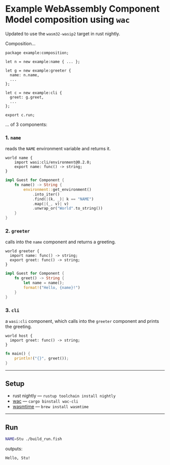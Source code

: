 # Example WebAssembly Component Model composition using `wac`

Updated to use the `wasm32-wasip2` target in rust nightly.

Composition...

```wit
package example:composition;

let n = new example:name { ... };

let g = new example:greeter {
  name: n.name,
  ...
};

let c = new example:cli {
  greet: g.greet,
  ...
};

export c.run;
```

... of 3 components:

### 1. `name`
reads the `NAME` environment variable and returns it.
```wit
world name {
    import wasi:cli/environment@0.2.0;
    export name: func() -> string;
}
```

```rust
impl Guest for Component {
    fn name() -> String {
        environment::get_environment()
            .into_iter()
            .find(|(k, _)| k == "NAME")
            .map(|(_, v)| v)
            .unwrap_or("World".to_string())
    }
}
```

### 2. `greeter`
calls into the `name` component and returns a greeting.

```wit
world greeter {
  import name: func() -> string;
  export greet: func() -> string;
}
```

```rust
impl Guest for Component {
    fn greet() -> String {
        let name = name();
        format!("Hello, {name}!")
    }
}
```

### 3. `cli`
a `wasi:cli` component, which calls into the `greeter` component and prints the greeting.

```wit
world host {
  import greet: func() -> string;
}
```

```rust
fn main() {
    println!("{}", greet());
}
```

----

## Setup

* rust nightly — `rustup toolchain install nightly`
* [wac](https://github.com/bytecodealliance/wac) — `cargo binstall wac-cli`
* [wasmtime](https://github.com/bytecodealliance/wasmtime) — `brew install wasmtime`

----

## Run

```sh
NAME=Stu ./build_run.fish
```

outputs:
```txt
Hello, Stu!
```
